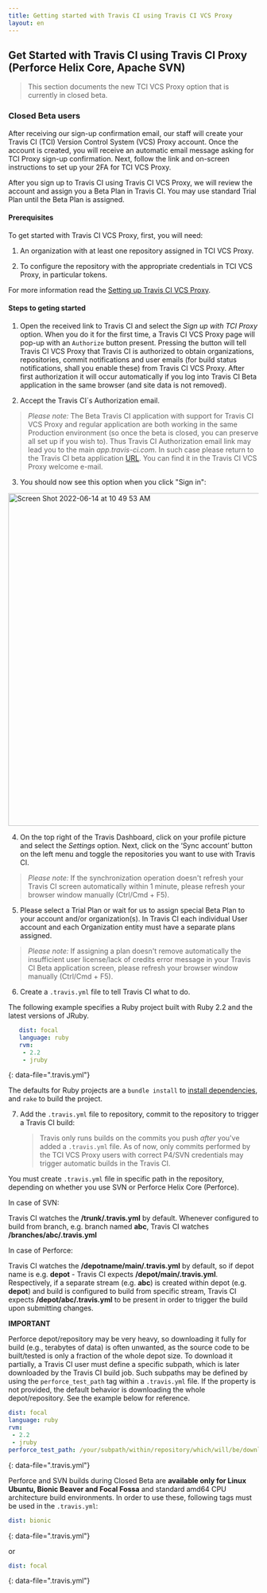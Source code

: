```yaml
---
title: Getting started with Travis CI using Travis CI VCS Proxy
layout: en
---
```


## Get Started with Travis CI using Travis CI Proxy (Perforce Helix Core, Apache SVN)

<blockquote class="beta">
  <p>
    This section documents the new TCI VCS Proxy option that is currently in closed beta.
  </p>
</blockquote>

### Closed Beta users

After receiving our sign-up confirmation email, our staff will create your Travis CI (TCI) Version Control System (VCS) Proxy account. Once the account is created, you will receive an automatic email message asking for TCI Proxy sign-up confirmation. Next, follow the link and on-screen instructions to set up your 2FA for TCI VCS Proxy.

After you sign up to Travis CI using Travis CI VCS Proxy, we will review the account and assign you a Beta Plan in Travis CI. You may use standard Trial Plan until the Beta Plan is assigned. 

#### Prerequisites

To get started with Travis CI VCS Proxy, first, you will need:

1. An organization with at least one repository assigned in TCI VCS Proxy. 

2. To configure the repository with the appropriate credentials in TCI VCS Proxy, in particular tokens.

For more information read the [Setting up Travis CI VCS Proxy](/user/travis-ci-vcs-proxy/).

#### Steps to geting started

1. Open the received link to Travis CI and select the *Sign up with TCI Proxy* option.
When you do it for the first time, a Travis CI VCS Proxy page will pop-up with an `Authorize` button present. Pressing the button will tell Travis CI VCS Proxy that Travis CI is authorized to obtain organizations, repositories, commit notifications and user emails (for build status notifications, shall you enable these) from Travis CI VCS Proxy. After first authorization it will occur automatically if you log into Travis CI Beta application in the same browser (and site data is not removed).

2. Accept the Travis CI´s Authorization email. 
> *Please note:* The Beta Travis CI application with support for Travis CI VCS Proxy and regular application are both working in the same Production environment (so once the beta is closed, you can preserve all set up if you wish to). Thus Travis CI Authorization email link may lead you to the main *app.travis-ci.com*. In such case please return to the Travis CI beta application [URL](https://beta-app.travis-ci.com). You can find it in the Travis CI VCS Proxy welcome e-mail.

3. You should now see this option when you click "Sign in":

<img width="669" alt="Screen Shot 2022-06-14 at 10 49 53 AM" src="https://user-images.githubusercontent.com/20936398/173655519-d30b1758-ca8b-4696-9425-5735e13d903b.png">

4. On the top right of the Travis Dashboard, click on your profile picture and select the *Settings* option. Next, click on the ‘Sync account’ button on the left menu and toggle the repositories you want to use with Travis CI. 
> *Please note:* If the synchronization operation doesn't refresh your Travis CI screen automatically within 1 minute, please refresh your browser window manually (Ctrl/Cmd + F5).

5. Please select a Trial Plan or wait for us to assign special Beta Plan to your account and/or organization(s). In Travis CI each individual User account and each Organization entity must have a separate plans assigned.
> *Please note:* If assigning a plan doesn't remove automatically the insufficient user license/lack of credits error message in your Travis CI Beta application screen, please refresh your browser window manually (Ctrl/Cmd + F5).

6. Create a `.travis.yml` file to tell Travis CI what to do.

The following example specifies a Ruby project built with Ruby 2.2 and the latest versions of JRuby.

```yaml
   dist: focal
   language: ruby
   rvm:
    - 2.2
    - jruby
   ```
{: data-file=".travis.yml"}

The defaults for Ruby projects are a `bundle install` to [install dependencies](/user/job-lifecycle/#customizing-the-installation-phase), and `rake` to build the project.

7. Add the `.travis.yml` file to repository, commit to the repository to trigger a Travis CI build:

   > Travis only runs builds on the commits you push *after* you've added a `.travis.yml` file. As of now, only commits performed by the TCI VCS Proxy users with correct P4/SVN credentials may trigger automatic builds in the Travis CI.

You must create `.travis.yml` file in specific path in the repository, depending on whether you use SVN or Perforce Helix Core (Perforce). 

In case of SVN: 

Travis CI watches the **/trunk/.travis.yml** by default.
Whenever configured to build from branch, e.g. branch named **abc**, Travis CI watches **/branches/abc/.travis.yml**

In case of Perforce:

Travis CI watches the **/depotname/main/.travis.yml** by default, so if depot name is e.g. **depot** - Travis CI expects **/depot/main/.travis.yml**.
Respectively, if a separate stream (e.g. **abc**) is created within depot (e.g. **depot**) and build is configured to build from specific stream, Travis CI expects **/depot/abc/.travis.yml** to be present in order to trigger the build upon submitting changes.

 
 **IMPORTANT**

Perforce depot/repository may be very heavy, so downloading it fully for build (e.g., terabytes of data) is often unwanted, as the source code to be built/tested is only a fraction of the whole depot size. To download it partially, a Travis CI user must define a specific subpath, which is later downloaded by the Travis CI build job. Such subpaths may be defined by using the `perforce_test_path` tag within a `.travis.yml` file. If the property is not provided, the default behavior is downloading the whole depot/repository. See the example below for reference.

   ```yaml
   dist: focal
   language: ruby
   rvm:
    - 2.2
    - jruby
   perforce_test_path: /your/subpath/within/repository/which/will/be/downloaded
   ```
   {: data-file=".travis.yml"}


Perforce and SVN builds during Closed Beta are **available only for Linux Ubuntu, Bionic Beaver and Focal Fossa** and standard amd64 CPU architecture build environments. In order to use these, following tags must be used in the `.travis.yml`:

   ```yaml
   dist: bionic
   ```
   {: data-file=".travis.yml"}

or

   ```yaml
   dist: focal
   ```
   {: data-file=".travis.yml"}
